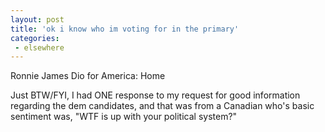 ```yaml
---
layout: post
title: 'ok i know who im voting for in the primary'
categories:
 - elsewhere
---
```


<a title="Ronnie James Dio for America: Home" class="dead">Ronnie James Dio for America: Home</a>

Just BTW/FYI, I had ONE response to my request for good information regarding the dem candidates, and that was from a Canadian who's basic sentiment was, "WTF is up with your political system?"
